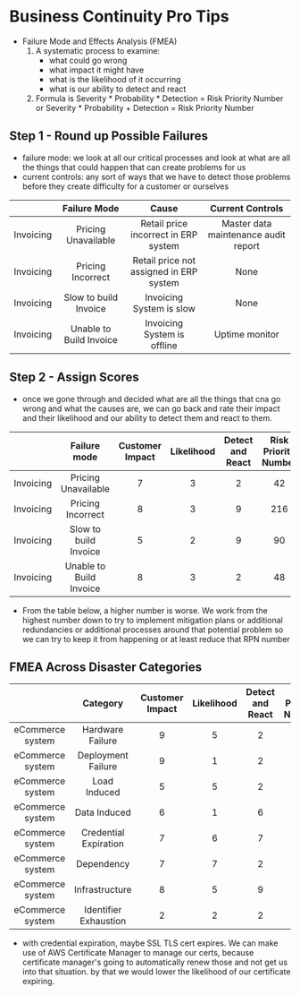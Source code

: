 # Business Continuity Pro Tips

- Failure Mode and Effects Analysis (FMEA)
    1. A systematic process to examine:
        - what could go wrong
        - what impact it might have
        - what is the likelihood of it occurring
        - what is our ability to detect and react
    2. Formula is Severity * Probability * Detection = Risk Priority Number or Severity * Probability + Detection = Risk Priority Number

## Step 1 - Round up Possible Failures
- failure mode: we look at all our critical processes and look at what are all the things that could happen that can create problems for us 
- current controls: any sort of ways that we have to detect those problems before they create difficulty for a customer or ourselves

|    | Failure Mode | Cause | Current Controls |
|:-------:|:------:|:-------:|:-------:|
| Invoicing | Pricing Unavailable | Retail price incorrect in ERP system | Master data maintenance audit report |
| Invoicing | Pricing Incorrect | Retail price not assigned in ERP system | None |
| Invoicing | Slow to build Invoice | Invoicing System is slow | None |
| Invoicing | Unable to Build Invoice | Invoicing System is offline | Uptime monitor |

## Step 2 - Assign Scores
- once we gone through and decided what are all the things that cna go wrong and what the causes are, we can go back and rate their impact and their likelihood and our ability to detect them and react to them. 

|     | Failure mode | Customer Impact | Likelihood | Detect and React | Risk Priority Number |
|:-------:|:------:|:-------:|:-------:|:-------:|:-------:|
| Invoicing | Pricing Unavailable | 7 | 3 | 2 | 42 |
| Invoicing | Pricing Incorrect | 8 | 3 | 9 | 216 |
| Invoicing | Slow to build Invoice | 5 | 2 | 9 | 90 |
| Invoicing | Unable to Build Invoice | 8 | 3 | 2 | 48 |

- From the table below, a higher number is worse. We work from the highest number down to try to implement mitigation plans or additional redundancies or additional processes around that potential problem so we can try to keep it from happening or at least reduce that RPN number

## FMEA Across Disaster Categories

|     | Category | Customer Impact | Likelihood | Detect and React | Risk Priority Number |
|:-------:|:------:|:-------:|:-------:|:-------:|:-------:|
| eCommerce system | Hardware Failure | 9 | 5 | 2 | 90 |
| eCommerce system | Deployment Failure | 9 | 1 | 2 | 18 |
| eCommerce system | Load Induced | 5 | 5 | 2 | 50 |
| eCommerce system | Data Induced | 6 | 1 | 6 | 36 |
| eCommerce system | Credential Expiration | 7 | 6 | 7 | 294 |
| eCommerce system | Dependency | 7 | 7 | 2 | 98 |
| eCommerce system | Infrastructure | 8 | 5 | 9 | 360 |
| eCommerce system | Identifier Exhaustion | 2 | 2 | 2 | 

- with credential expiration, maybe SSL TLS cert expires. We can make use of AWS Certificate Manager to manage our certs, because certificate manager's going to automatically renew those and not get us into that situation. by that we would lower the likelihood of our certificate expiring.